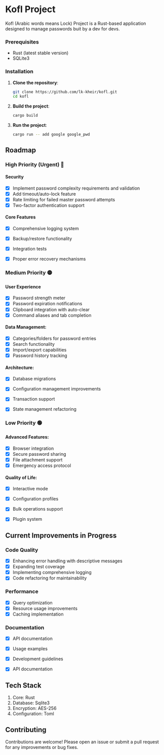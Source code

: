 # Kofl Project

Kofl (Arabic words means Lock) Project is a Rust-based application designed to manage passwords buit by a dev for devs.

### Prerequisites

- Rust (latest stable version)
- SQLite3

### Installation

1. **Clone the repository**:
    ```sh
    git clone https://github.com/lk-kheir/kofl.git
    cd kofl
    ```

2. **Build the project**:
    ```sh
    cargo build
    ```

3. **Run the project**:
    ```sh
    cargo run -- add google google_pwd
    ```

## Roadmap

### High Priority (Urgent) 🔴

#### Security

- [x] Implement password complexity requirements and validation
- [x] Add timeout/auto-lock feature
- [x] Rate limiting for failed master password attempts
- [x] Two-factor authentication support

#### Core Features

- [x] Comprehensive logging system
- [x] Backup/restore functionality
- [x] Integration tests
- [x] Proper error recovery mechanisms


### Medium Priority 🟡

#### User Experience

- [x] Password strength meter
- [x] Password expiration notifications
- [x] Clipboard integration with auto-clear
- [x] Command aliases and tab completion

#### Data Management:

- [x] Categories/folders for password entries
- [x] Search functionality
- [x] Import/export capabilities
- [x] Password history tracking

#### Architecture:

- [x] Database migrations
- [x] Configuration management improvements
- [x] Transaction support
- [x] State management refactoring


### Low Priority 🟢

#### Advanced Features:
- [x] Browser integration
- [x] Secure password sharing
- [x] File attachment support
- [x] Emergency access protocol

#### Quality of Life:
- [x] Interactive mode
- [x] Configuration profiles
- [x] Bulk operations support
- [x] Plugin system


## Current Improvements in Progress

### Code Quality

- [x] Enhancing error handling with descriptive messages
- [x] Expanding test coverage
- [x] Implementing comprehensive logging
- [x] Code refactoring for maintainability

### Performance

- [x] Query optimization
- [x] Resource usage improvements
- [x] Caching implementation

### Documentation

- [x] API documentation
- [x] Usage examples
- [x] Development guidelines
- [x] API documentation


## Tech Stack

1. Core: Rust
2. Database: Sqlite3
3. Encryption: AES-256
4. Configuration: Toml



## Contributing

Contributions are welcome! Please open an issue or submit a pull request for any improvements or bug fixes.

